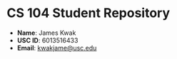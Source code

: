 # CS 104 Student Repository

- **Name**: James Kwak
- **USC ID**: 6013516433
- **Email**: kwakjame@usc.edu
